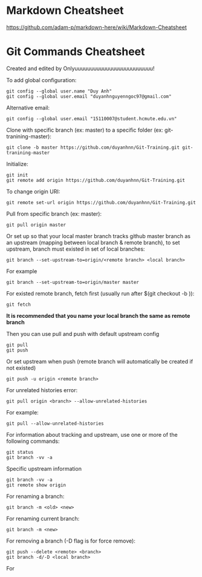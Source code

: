 # Markdown Cheatsheet
https://github.com/adam-p/markdown-here/wiki/Markdown-Cheatsheet

# Git Commands Cheatsheet
Created and edited by Onlyuuuuuuuuuuuuuuuuuuuuuuuuu!

To add global configuration:

```$xslt
git config --global user.name "Duy Anh"
git config --global user.email "duyanhnguyenngoc97@gmail.com"
```
Alternative email:
```$xslt
git config --global user.email "15110007@student.hcmute.edu.vn"
```
Clone with specific branch (ex: master) to a specific folder (ex: git-tranining-master):
```$xslt
git clone -b master https://github.com/duyanhnn/Git-Training.git git-tranining-master
```
Initialize:
```$xslt
git init
git remote add origin https://github.com/duyanhnn/Git-Training.git
```
To change origin URI:
```$xslt
git remote set-url origin https://github.com/duyanhnn/Git-Training.git
```
Pull from specific branch (ex: master):
```$xslt
git pull origin master
```
Or set up so that your local master branch tracks github master branch as an upstream (mapping between local branch & remote branch),
to set upstream, branch must existed in set of local branches:
```$xslt
git branch --set-upstream-to=origin/<remote branch> <local branch>
```
For example
```$xslt
git branch --set-upstream-to=origin/master master
```
For existed remote branch, fetch first (usually run after $(git checkout -b <branch>)):
```$xslt
git fetch
```
**It is recommended that you name your local branch the same as remote branch**

Then you can use pull and push with default upstream config
```$xslt
git pull
git push
```
Or set upstream when push (remote branch will automatically be created if not existed)
```$xslt
git push -u origin <remote branch>
```
For unrelated histories error:
```$xslt
git pull origin <branch> --allow-unrelated-histories
```
For example:
```$xslt
git pull --allow-unrelated-histories
```
For information about tracking and upstream, use one or more of the following commands:
```$xslt
git status
git branch -vv -a
```
Specific upstream information
```$xslt
git branch -vv -a
git remote show origin
```
For renaming a branch:
```$xslt
git branch -m <old> <new>
```
For renaming current branch:
```$xslt
git branch -m <new>
```
For removing a branch (-D flag is for force remove):
```$xslt
git push --delete <remote> <branch>
git branch -d/-D <local branch>
```
For
